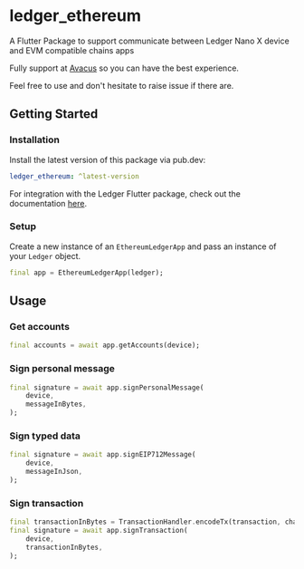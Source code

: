 # ledger_ethereum

A Flutter Package to support communicate between Ledger Nano X device and EVM compatible chains apps

Fully support at [Avacus](https://avacus.cc) so you can have the best experience.

Feel free to use and don't hesitate to raise issue if there are.

## Getting Started

### Installation

Install the latest version of this package via pub.dev:

```yaml
ledger_ethereum: ^latest-version
```

For integration with the Ledger Flutter package, check out the documentation [here](https://pub.dev/packages/ledger_flutter).

### Setup

Create a new instance of an `EthereumLedgerApp` and pass an instance of your `Ledger` object.

```dart
final app = EthereumLedgerApp(ledger);
```

## Usage

### Get accounts

```dart
final accounts = await app.getAccounts(device);
```

### Sign personal message

```dart
final signature = await app.signPersonalMessage(
    device,
    messageInBytes,
);
```

### Sign typed data

```dart
final signature = await app.signEIP712Message(
    device,
    messageInJson,
);
```

### Sign transaction

```dart
final transactionInBytes = TransactionHandler.encodeTx(transaction, chainId);
final signature = await app.signTransaction(
    device,
    transactionInBytes,
);
```